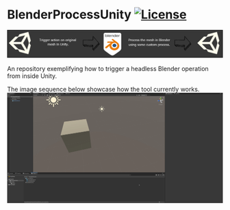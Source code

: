 # BlenderProcessUnity [![License](https://img.shields.io/badge/License-MIT-lightgrey.svg?style=flat)](http://mit-license.org)
![](/UnityProject/Assets/Screenshots/BlenderProcessTitle.png)

An repository exemplifying how to trigger a headless Blender operation from inside Unity.

The image sequence below showcase how the tool currently works.
![](/UnityProject/Assets/Screenshots/BlenderProcessUnityDemo.gif)

